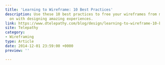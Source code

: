 ```yaml
---
title: 'Learning to Wireframe: 10 Best Practices'
description: Use these 10 best practices to free your wireframes from mediocrity and get
  on with designing amazing experiences.
link: https://www.dtelepathy.com/blog/design/learning-to-wireframe-10-best-practices
site: Telepathy
category:
- Wireframing
type: Article
date: 2014-12-01 23:59:00 +0000
preview: ''

---
```


